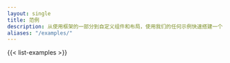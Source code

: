 ```yaml
---
layout: single
title: 范例
description: 从使用框架的一部分到自定义组件和布局，使用我们的任何示例快速搭建一个 Web 项目。（后续我们将更新更多业务通用板块）
aliases: "/examples/"
---
```


{{< list-examples >}}
